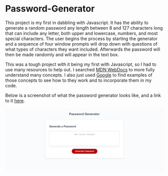 # Password-Generator

This project is my first in dabbling with Javascript. It has the ability to generate a random password any length between 8 and 127 characters long that can include any letter, both upper and lowercase, numbers, and most special characters. The user begins the process by starting the generator and a sequence of four window prompts will drop down with questions of what types of characters they want included. Afterwards the password will then be made randomly and will appear in the text box.

This was a tough project with it being my first with Javascript, so I had to use many resources to help out. I searched [MDN WebDocs](https://developer.mozilla.org/en-US/) to more fully understand many concepts. I also just used [Google](https://www.google.com/) to find examples of those concepts to see how to they work and to incorporate them in my code.

Below is a screenshot of what the password generator looks like, and a link to it [here](https://nehoa21.github.io/Password-Generator/).

![Password Generator](./assets/images/Password%20Generator%20screenshot.png)


